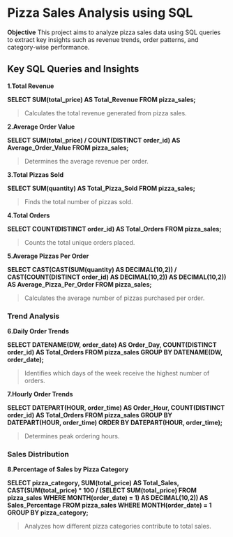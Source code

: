 # Pizza Sales Analysis using SQL

**Objective**
This project aims to analyze pizza sales data using SQL queries to extract key insights such as revenue trends, order patterns, and category-wise performance.

## Key SQL Queries and Insights

**1.Total Revenue**

**SELECT SUM(total_price) AS Total_Revenue FROM pizza_sales;**

> Calculates the total revenue generated from pizza sales.

**2.Average Order Value**

**SELECT SUM(total_price) / COUNT(DISTINCT order_id) AS Average_Order_Value FROM pizza_sales;**

> Determines the average revenue per order.

**3.Total Pizzas Sold**

**SELECT SUM(quantity) AS Total_Pizza_Sold FROM pizza_sales;**

> Finds the total number of pizzas sold.

**4.Total Orders**

**SELECT COUNT(DISTINCT order_id) AS Total_Orders FROM pizza_sales;**

> Counts the total unique orders placed.

**5.Average Pizzas Per Order**

**SELECT CAST(CAST(SUM(quantity) AS DECIMAL(10,2)) / CAST(COUNT(DISTINCT order_id) AS DECIMAL(10,2)) AS DECIMAL(10,2)) AS Average_Pizza_Per_Order FROM pizza_sales;**

> Calculates the average number of pizzas purchased per order.

### Trend Analysis

**6.Daily Order Trends**

**SELECT DATENAME(DW, order_date) AS Order_Day, COUNT(DISTINCT order_id) AS Total_Orders
FROM pizza_sales
GROUP BY DATENAME(DW, order_date);**

> Identifies which days of the week receive the highest number of orders.

**7.Hourly Order Trends**

**SELECT DATEPART(HOUR, order_time) AS Order_Hour, COUNT(DISTINCT order_id) AS Total_Orders
FROM pizza_sales
GROUP BY DATEPART(HOUR, order_time)
ORDER BY DATEPART(HOUR, order_time);**

> Determines peak ordering hours.

### Sales Distribution

**8.Percentage of Sales by Pizza Category**

**SELECT pizza_category, 
       SUM(total_price) AS Total_Sales,
       CAST(SUM(total_price) * 100 / (SELECT SUM(total_price) FROM pizza_sales WHERE MONTH(order_date) = 1) AS DECIMAL(10,2)) AS Sales_Percentage
FROM pizza_sales
WHERE MONTH(order_date) = 1
GROUP BY pizza_category;**

> Analyzes how different pizza categories contribute to total sales.

